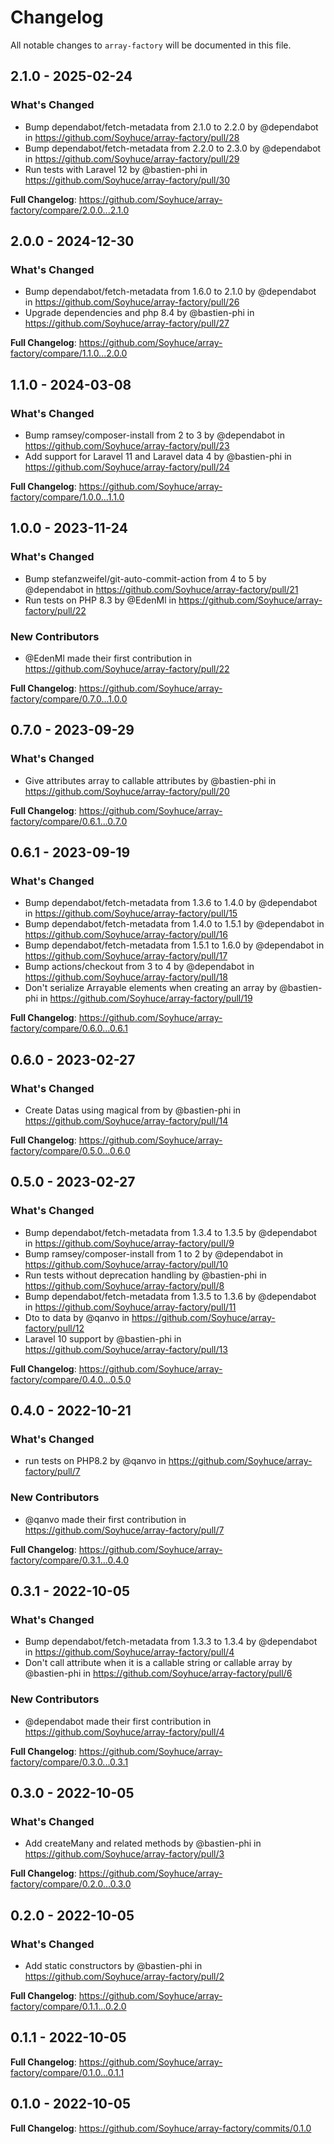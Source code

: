 # Changelog

All notable changes to `array-factory` will be documented in this file.

## 2.1.0 - 2025-02-24

### What's Changed

* Bump dependabot/fetch-metadata from 2.1.0 to 2.2.0 by @dependabot in https://github.com/Soyhuce/array-factory/pull/28
* Bump dependabot/fetch-metadata from 2.2.0 to 2.3.0 by @dependabot in https://github.com/Soyhuce/array-factory/pull/29
* Run tests with Laravel 12 by @bastien-phi in https://github.com/Soyhuce/array-factory/pull/30

**Full Changelog**: https://github.com/Soyhuce/array-factory/compare/2.0.0...2.1.0

## 2.0.0 - 2024-12-30

### What's Changed

* Bump dependabot/fetch-metadata from 1.6.0 to 2.1.0 by @dependabot in https://github.com/Soyhuce/array-factory/pull/26
* Upgrade dependencies and php 8.4 by @bastien-phi in https://github.com/Soyhuce/array-factory/pull/27

**Full Changelog**: https://github.com/Soyhuce/array-factory/compare/1.1.0...2.0.0

## 1.1.0 - 2024-03-08

### What's Changed

* Bump ramsey/composer-install from 2 to 3 by @dependabot in https://github.com/Soyhuce/array-factory/pull/23
* Add support for Laravel 11 and Laravel data 4 by @bastien-phi in https://github.com/Soyhuce/array-factory/pull/24

**Full Changelog**: https://github.com/Soyhuce/array-factory/compare/1.0.0...1.1.0

## 1.0.0 - 2023-11-24

### What's Changed

- Bump stefanzweifel/git-auto-commit-action from 4 to 5 by @dependabot in https://github.com/Soyhuce/array-factory/pull/21
- Run tests on PHP 8.3 by @EdenMl in https://github.com/Soyhuce/array-factory/pull/22

### New Contributors

- @EdenMl made their first contribution in https://github.com/Soyhuce/array-factory/pull/22

**Full Changelog**: https://github.com/Soyhuce/array-factory/compare/0.7.0...1.0.0

## 0.7.0 - 2023-09-29

### What's Changed

- Give attributes array to callable attributes by @bastien-phi in https://github.com/Soyhuce/array-factory/pull/20

**Full Changelog**: https://github.com/Soyhuce/array-factory/compare/0.6.1...0.7.0

## 0.6.1 - 2023-09-19

### What's Changed

- Bump dependabot/fetch-metadata from 1.3.6 to 1.4.0 by @dependabot in https://github.com/Soyhuce/array-factory/pull/15
- Bump dependabot/fetch-metadata from 1.4.0 to 1.5.1 by @dependabot in https://github.com/Soyhuce/array-factory/pull/16
- Bump dependabot/fetch-metadata from 1.5.1 to 1.6.0 by @dependabot in https://github.com/Soyhuce/array-factory/pull/17
- Bump actions/checkout from 3 to 4 by @dependabot in https://github.com/Soyhuce/array-factory/pull/18
- Don't serialize Arrayable elements when creating an array by @bastien-phi in https://github.com/Soyhuce/array-factory/pull/19

**Full Changelog**: https://github.com/Soyhuce/array-factory/compare/0.6.0...0.6.1

## 0.6.0 - 2023-02-27

### What's Changed

- Create Datas using magical from by @bastien-phi in https://github.com/Soyhuce/array-factory/pull/14

**Full Changelog**: https://github.com/Soyhuce/array-factory/compare/0.5.0...0.6.0

## 0.5.0 - 2023-02-27

### What's Changed

- Bump dependabot/fetch-metadata from 1.3.4 to 1.3.5 by @dependabot in https://github.com/Soyhuce/array-factory/pull/9
- Bump ramsey/composer-install from 1 to 2 by @dependabot in https://github.com/Soyhuce/array-factory/pull/10
- Run tests without deprecation handling by @bastien-phi in https://github.com/Soyhuce/array-factory/pull/8
- Bump dependabot/fetch-metadata from 1.3.5 to 1.3.6 by @dependabot in https://github.com/Soyhuce/array-factory/pull/11
- Dto to data by @qanvo in https://github.com/Soyhuce/array-factory/pull/12
- Laravel 10 support by @bastien-phi in https://github.com/Soyhuce/array-factory/pull/13

**Full Changelog**: https://github.com/Soyhuce/array-factory/compare/0.4.0...0.5.0

## 0.4.0 - 2022-10-21

### What's Changed

- run tests on PHP8.2 by @qanvo in https://github.com/Soyhuce/array-factory/pull/7

### New Contributors

- @qanvo made their first contribution in https://github.com/Soyhuce/array-factory/pull/7

**Full Changelog**: https://github.com/Soyhuce/array-factory/compare/0.3.1...0.4.0

## 0.3.1 - 2022-10-05

### What's Changed

- Bump dependabot/fetch-metadata from 1.3.3 to 1.3.4 by @dependabot in https://github.com/Soyhuce/array-factory/pull/4
- Don't call attribute when it is a callable string or callable array by @bastien-phi in https://github.com/Soyhuce/array-factory/pull/6

### New Contributors

- @dependabot made their first contribution in https://github.com/Soyhuce/array-factory/pull/4

**Full Changelog**: https://github.com/Soyhuce/array-factory/compare/0.3.0...0.3.1

## 0.3.0 - 2022-10-05

### What's Changed

- Add createMany and related methods by @bastien-phi in https://github.com/Soyhuce/array-factory/pull/3

**Full Changelog**: https://github.com/Soyhuce/array-factory/compare/0.2.0...0.3.0

## 0.2.0 - 2022-10-05

### What's Changed

- Add static constructors by @bastien-phi in https://github.com/Soyhuce/array-factory/pull/2

**Full Changelog**: https://github.com/Soyhuce/array-factory/compare/0.1.1...0.2.0

## 0.1.1 - 2022-10-05

**Full Changelog**: https://github.com/Soyhuce/array-factory/compare/0.1.0...0.1.1

## 0.1.0 - 2022-10-05

**Full Changelog**: https://github.com/Soyhuce/array-factory/commits/0.1.0
